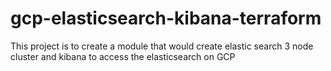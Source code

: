 # gcp-elasticsearch-kibana-terraform
This project is to create a module that would create elastic search 3 node cluster and kibana to access the elasticsearch on GCP
